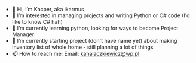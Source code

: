 - 👋 Hi, I’m Kacper, aka ikarmus
- 👀 I’m interested in managing projects and writing Python or C# code (I'd like to know C# hah)
- 🌱 I’m currently learning python, looking for ways to become Project Manager
- 💞️ I’m currently starting project (don't have name yet) about making inventory list of whole home - still planning a lot of things
- 📫 How to reach me:
        Email: kahalaczkiewicz@wp.pl

<!---
ikarmus2001/ikarmus2001 is a ✨ special ✨ repository because its `README.md` (this file) appears on your GitHub profile.
You can click the Preview link to take a look at your changes.
--->
